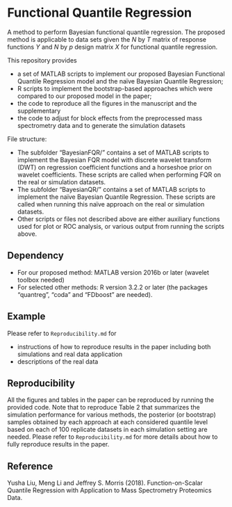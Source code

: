 # Functional Quantile Regression

A method to perform Bayesian functional quantile regression. The proposed method is applicable to data sets given the _N_ by _T_ matrix of response functions _Y_ and _N_ by _p_ design matrix _X_ for functional quantile regression. 

This repository provides 
- a set of MATLAB scripts to implement our proposed Bayesian Functional Quantile Regression model and the naïve Bayesian Quantile Regression; 
- R scripts to implement the bootstrap-based approaches which were compared to our proposed model in the paper; 
- the code to reproduce all the figures in the manuscript and the supplementary
- the code to adjust for block effects from the preprocessed mass spectrometry data and to generate the simulation datasets

File structure: 
- The subfolder “BayesianFQR/” contains a set of MATLAB scripts to implement the Bayesian FQR model with discrete wavelet transform (DWT) on regression coefficient functions and a horseshoe prior on wavelet coefficients. These scripts are called when performing FQR on the real or simulation datasets.
- The subfolder “BayesianQR/” contains a set of MATLAB scripts to implement the naïve Bayesian Quantile Regression. These scripts are called when running this naïve approach on the real or simulation datasets.
- Other scripts or files not described above are either auxiliary functions used for plot or ROC analysis, or various output from running the scripts above.

## Dependency 
- For our proposed method: MATLAB version 2016b or later (wavelet toolbox needed)
- For selected other methods: R version 3.2.2 or later (the packages “quantreg”, “coda” and “FDboost” are needed).

## Example
Please refer to ```Reproducibility.md``` for 
- instructions of how to reproduce results in the paper including both simulations and real data application 
- descriptions of the real data 

## Reproducibility 

All the figures and tables in the paper can be reproduced by running the provided code. Note that to reproduce Table 2 that summarizes the simulation performance for various methods, the posterior (or bootstrap) samples obtained by each approach at each considered quantile level based on each of 100 replicate datasets in each simulation setting are needed. Please refer to ```Reproducibility.md``` for more details about how to fully reproduce results in the paper. 

## Reference

Yusha Liu, Meng Li and Jeffrey S. Morris (2018). Function-on-Scalar Quantile Regression with Application to Mass Spectrometry Proteomics Data. 
